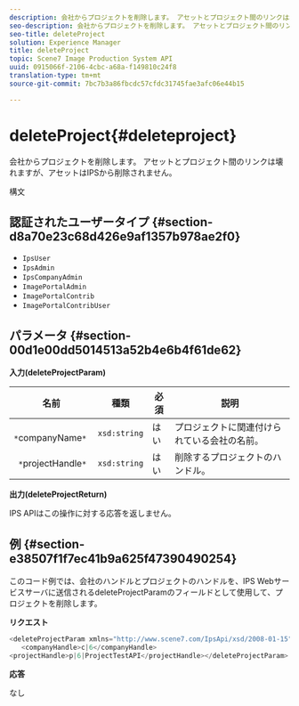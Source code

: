 ```yaml
---
description: 会社からプロジェクトを削除します。 アセットとプロジェクト間のリンクは壊れますが、アセットはIPSから削除されません。
seo-description: 会社からプロジェクトを削除します。 アセットとプロジェクト間のリンクは壊れますが、アセットはIPSから削除されません。
seo-title: deleteProject
solution: Experience Manager
title: deleteProject
topic: Scene7 Image Production System API
uuid: 0915066f-2106-4cbc-a68a-f149810c24f8
translation-type: tm+mt
source-git-commit: 7bc7b3a86fbcdc57cfdc31745fae3afc06e44b15

---
```



# deleteProject{#deleteproject}

会社からプロジェクトを削除します。 アセットとプロジェクト間のリンクは壊れますが、アセットはIPSから削除されません。

構文

## 認証されたユーザータイプ {#section-d8a70e23c68d426e9af1357b978ae2f0}

* `IpsUser`
* `IpsAdmin`
* `IpsCompanyAdmin`
* `ImagePortalAdmin`
* `ImagePortalContrib`
* `ImagePortalContribUser`

## パラメータ {#section-00d1e00dd5014513a52b4e6b4f61de62}

**入力(deleteProjectParam)**

| 名前 | 種類 | 必須 | 説明 |
|---|---|---|---|
| ` *`companyName`*` | `xsd:string` | はい | プロジェクトに関連付けられている会社の名前。 |
| ` *`projectHandle`*` | `xsd:string` | はい | 削除するプロジェクトのハンドル。 |

**出力(deleteProjectReturn)**

IPS APIはこの操作に対する応答を返しません。

## 例 {#section-e38507f1f7ec41b9a625f47390490254}

このコード例では、会社のハンドルとプロジェクトのハンドルを、IPS Webサービスサーバに送信されるdeleteProjectParamのフィールドとして使用して、プロジェクトを削除します。

**リクエスト**

```java
<deleteProjectParam xmlns="http://www.scene7.com/IpsApi/xsd/2008-01-15">
   <companyHandle>c|6</companyHandle>
<projectHandle>p|6|ProjectTestAPI</projectHandle></deleteProjectParam>
```

**応答**

なし
